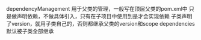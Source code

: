 dependencyManagement
    用于父类的管理，一般写在顶层父类的pom.xml中
    只是做声明依赖，不做具体引入，只有在子项目中使用到是才会实现依赖
    子类声明了version，就用子类自己的，否则都继承父类的version和scope
dependencies
    默认被子类全部继承         
